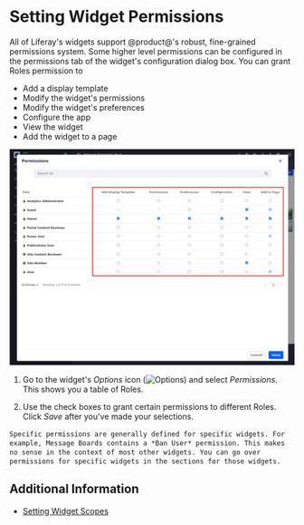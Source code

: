  # Setting Widget Permissions

All of Liferay's widgets support @product@'s robust, fine-grained permissions
system. Some higher level permissions can be configured in the permissions tab
of the widget's configuration dialog box. You can grant Roles permission to

- Add a display template
- Modify the widget's permissions
- Modify the widget's preferences
- Configure the app 
- View the widget
- Add the widget to a page

![Viewing the permissions configuration for a widget.](./setting-widget-permissions/images/01.png)

1. Go to the widget's *Options* icon (![Options](../../../images/icon-app-options.png)) and select *Permissions*. This shows you a table of Roles. 

1. Use the check boxes to grant certain permissions to different Roles. Click *Save* after you've made your selections.

```{note}
Specific permissions are generally defined for specific widgets. For example, Message Boards contains a *Ban User* permission. This makes no sense in the context of most other widgets. You can go over permissions for specific widgets in the sections for those widgets.
```

## Additional Information 

 - [Setting Widget Scopes](./setting-widget-scopes.md) 